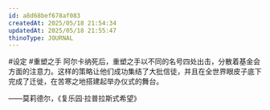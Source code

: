 ```yaml
---
id: a8d68bef678af083
createdAt: 2025/05/18 21:54:34
updatedAt: 2025/05/18 21:55:47
thinoType: JOURNAL
---
```

#设定 #重塑之手 阿尔卡纳死后，重塑之手以不同的名号四处出击，分散着基金会方面的注意力。这样的策略让他们成功集结了大批信徒，并且在全世界眼皮子底下完成了迁徙，在苦寒之地搭建起举办仪式的舞台。

——莫莉德尔，《复乐园·拉普拉斯式希望》